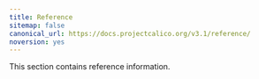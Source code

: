 ```yaml
---
title: Reference
sitemap: false 
canonical_url: https://docs.projectcalico.org/v3.1/reference/
noversion: yes
---
```


This section contains reference information.

